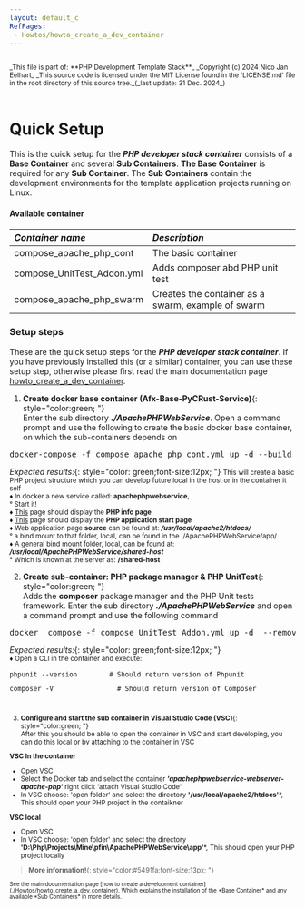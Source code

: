 ```yaml
---
layout: default_c
RefPages:
 - Howtos/howto_create_a_dev_container
--- 
```


<small>
<br>
_This file is part of: **PHP Development Template Stack**_
_Copyright (c) 2024 Nico Jan Eelhart_
_This source code is licensed under the MIT License found in the  'LICENSE.md' file in the root directory of this source tree._(_last update: 31 Dec. 2024_)
</small>
<br><br>

# Quick Setup
This is the quick setup for the ***PHP developer stack container*** consists of a **Base Container** and several **Sub Containers**. **The Base Container** is required for any **Sub Container**. The **Sub Containers** contain the development environments for the template application projects running on Linux.

#### Available container

| ***Container name***                | ***Description*** |
|:-----------------                   |:----------------|
| compose_apache_php_cont             | The basic container     
| compose_UnitTest_Addon.yml          | Adds composer abd PHP unit test |
| compose_apache_php_swarm            | Creates the container as a swarm, example of swarm   |



### Setup steps
These are the quick setup steps for the ***PHP developer stack container***.
If you have previously installed this (or a similar) container, you can use these setup step, otherwise please first read the main documentation page [howto_create_a_dev_container](Howtos/howto_create_a_dev_container.md).


1) **Create docker base container (Afx-Base-PyCRust-Service)**{: style="color:green; "} <br>
Enter the sub directory ***./ApachePHPWebService***. Open a command prompt and  use the following to create the basic docker base container, on which the sub-containers depends on
 <pre class="nje-cmd-one-line">docker-compose -f compose_apache_php_cont.yml up -d --build --force-recreate --remove-orphans </pre>
 
 <span class="nje-ident"></span> *Expected results:*{: style="color: green;font-size:12px; "} 
 <small>
 This will create a basic PHP project structure which you can develop future local in the host or in the container it self
 <br><span class="nje-ident" style="--nje-number-of-spaces: 40px;"></span>**&#9830;** In docker a new service called: **apachephpwebservice**, <br>
 <span class="nje-ident" style="--nje-number-of-spaces: 55px;"></span> &#176; Start it!
 <br><span class="nje-ident" style="--nje-number-of-spaces: 40px;"></span>**&#9830;** [This](http://localhost:8071/phpinfo.php) page should display the **PHP info page**
 <br><span class="nje-ident" style="--nje-number-of-spaces: 40px;"></span>**&#9830;** [This](http://localhost:8071) page should display the **PHP application start page**
 <br><span class="nje-ident" style="--nje-number-of-spaces: 40px;"></span>**&#9830;** Web application page **source** can be found at: ***/usr/local/apache2/htdocs/***
 <br><span class="nje-ident" style="--nje-number-of-spaces: 55px;"></span> &#176; a bind mount to that folder, local, can be found in the ./ApachePHPWebService/app/
 <br><span class="nje-ident" style="--nje-number-of-spaces: 40px;"></span>**&#9830;** A general bind mount folder, local, can be found at: ***/usr/local/ApachePHPWebService/shared-host***
 <br><span class="nje-ident" style="--nje-number-of-spaces: 55px;"></span> &#176; Which is known at the server as: **/shared-host**
 </small> 

2) **Create sub-container: PHP package manager & PHP UnitTest**{: style="color:green; "} <br>
Adds the **composer** package  manager and the PHP Unit tests framework. Enter the sub directory ***./ApachePHPWebService*** and open a command prompt and use the following command
<pre class="nje-cmd-one-line">docker  compose -f compose_UnitTest_Addon.yml up -d  --remove-orphans --build --force-recreate --remove-orphans  </pre>

 <span class="nje-ident"></span> *Expected results:*{: style="color: green;font-size:12px; "} 
 <small>
 <br><span class="nje-ident" style="--nje-number-of-spaces: 40px;"></span>**&#9830;** Open a CLI in the container and execute:
 <pre class="nje-cmd-one-line-sm-ident" style="--nje-ident: 60px;">phpunit --version		# Should return version of Phpunit</pre>
 <pre class="nje-cmd-one-line-sm-ident" style="--nje-ident: 60px; --nje-vmove: 5px;">composer -V		        # Should return version of Composer</pre>
 <br>


3) **Configure and start the sub container in Visual Studio Code (VSC)**{: style="color:green; "}<br>
After this you should be able to open the container in VSC and start developing, you can do this local or by attaching to the container in VSC

**VSC In the container**
- Open VSC 
- Select the Docker tab and select the container ***'apachephpwebservice-webserver-apache-php'*** right click 'attach Visual Studio Code'
- In VSC choose: 'open folder' and select the directory **'/usr/local/apache2/htdocs'***, This should open your PHP project in the contaikner

**VSC local**
- Open VSC 
- In VSC choose: 'open folder' and select the directory **'D:\Php\Projects\Mine\pfin\ApachePHPWebService\app\'***, This should open your PHP project locally



> **More information!**{: style="color:#5491fa;font-size:13px; "} <br>
<small>
See the main documentation page [how to create a development container](./Howtos/howto_create_a_dev_container). Which explains the installation of the *Base Container* and any available *Sub Containers* in more details.
</small>


